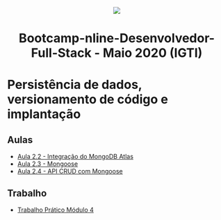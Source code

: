 <p align="center">
  <img src="/assets/bootcamp_fullstack.png">
</p>
<h1 align="center">Bootcamp-nline-Desenvolvedor-Full-Stack - Maio 2020 (IGTI)</h1>

# Persistência de dados, versionamento de código e implantação

## Aulas
- [Aula 2.2 - Integração do MongoDB Atlas](Aula2_2)
- [Aula 2.3 - Mongoose](Aula2_3)
- [Aula 2.4 - API CRUD com Mongoose](Aula2_4)

## Trabalho
- [Trabalho Prático Módulo 4](Trabalho4)